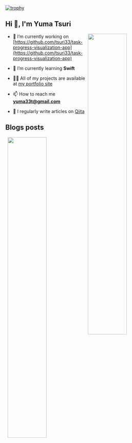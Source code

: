 [![trophy](https://github-profile-trophy.vercel.app/?username=tsuri33&column=7)](https://github.com/ryo-ma/github-profile-trophy)

## Hi 👋, I'm Yuma Tsuri

<p><img align="right" width="49%" src="https://github-readme-stats.vercel.app/api?username=tsuri33&count_private=true&show_icons=true&show_icons=true" /></p>

- 🔭 I’m currently working on [https://github.com/tsuri33/task-progress-visualization-app](https://github.com/tsuri33/task-progress-visualization-app)

- 🌱 I’m currently learning **Swift**

- 👨‍💻 All of my projects are available at [my portfolio site](https://tsuri33.github.io/)

- 📫 How to reach me **yuma33t@gmail.com**

- 📝 I regularly write articles on [Qiita](https://qiita.com/y_ma3)

## Blogs posts

<p><img align="right" width="49%" src="https://github-readme-stats.vercel.app/api/top-langs?username=tsuri33&show_icons=true&locale=en&layout=compact"/></p>
<!-- BLOG-POST-LIST:START -->
<!-- BLOG-POST-LIST:END -->
